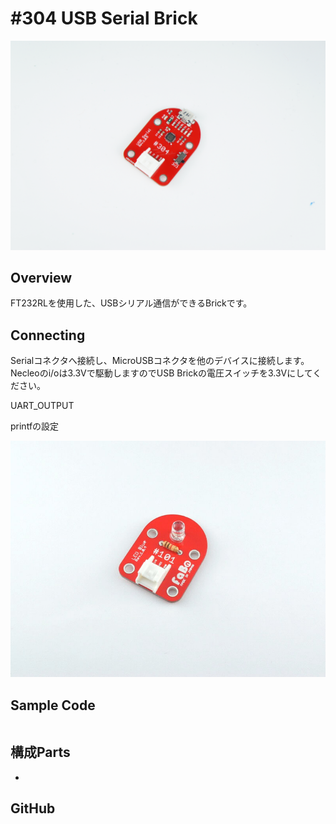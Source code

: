 # #304 USB Serial Brick

![Cube](../img/USBSerial304/USBSerial304.JPG)
<!--COLORME-->

## Overview
FT232RLを使用した、USBシリアル通信ができるBrickです。

## Connecting
Serialコネクタへ接続し、MicroUSBコネクタを他のデバイスに接続します。Necleoのi/oは3.3Vで駆動しますのでUSB Brickの電圧スイッチを3.3Vにしてください。

UART_OUTPUT

printfの設定

![](/img/101/led001.jpg)

## Sample Code

```c

```


## 構成Parts
-

## GitHub
